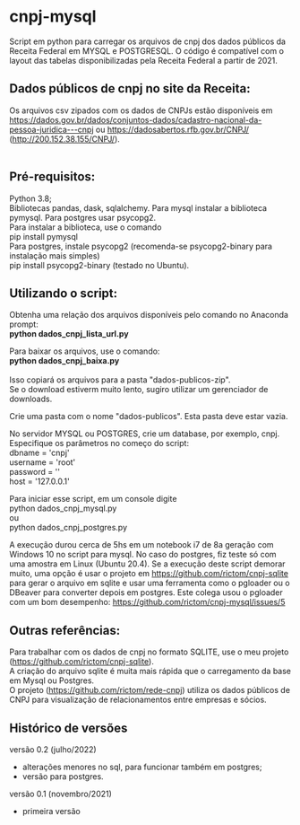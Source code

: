 # cnpj-mysql
Script em python para carregar os arquivos de cnpj dos dados públicos da Receita Federal em MYSQL e POSTGRESQL. O código é compatível com o layout das tabelas disponibilizadas pela Receita Federal a partir de 2021.

## Dados públicos de cnpj no site da Receita:
Os arquivos csv zipados com os dados de CNPJs estão disponíveis em https://dados.gov.br/dados/conjuntos-dados/cadastro-nacional-da-pessoa-juridica---cnpj ou https://dadosabertos.rfb.gov.br/CNPJ/ (http://200.152.38.155/CNPJ/).<br><br>


## Pré-requisitos:
Python 3.8;<br>
Bibliotecas pandas, dask, sqlalchemy. Para mysql instalar a biblioteca pymysql. Para postgres usar psycopg2.<br>
Para instalar a biblioteca, use o comando<br>
pip install pymysql<br>
Para postgres, instale psycopg2 (recomenda-se psycopg2-binary para instalação mais simples)<br>
pip install psycopg2-binary (testado no Ubuntu).<br>

## Utilizando o script:
Obtenha uma relação dos arquivos disponíveis pelo comando no Anaconda prompt:<br>
<b>python dados_cnpj_lista_url.py</b><br>

Para baixar os arquivos, use o comando:<br>
<b>python dados_cnpj_baixa.py</b><br><br>
Isso copiará os arquivos para a pasta "dados-publicos-zip".<br>
Se o download estiverm muito lento, sugiro utilizar um gerenciador de downloads.<br>

Crie uma pasta com o nome "dados-publicos". Esta pasta deve estar vazia.<br>

No servidor MYSQL ou POSTGRES, crie um database, por exemplo, cnpj.<br>
Especifique os parâmetros no começo do script:<br>
dbname = 'cnpj'<br>
username = 'root'<br>
password = ''<br>
host = '127.0.0.1'<br>

Para iniciar esse script, em um console digite<br>
python dados_cnpj_mysql.py<br>
ou<br>
python dados_cnpj_postgres.py<br>

A execução durou cerca de 5hs em um notebook i7 de 8a geração com Windows 10 no script para mysql.
No caso do postgres, fiz teste só com uma amostra em Linux (Ubuntu 20.4).
Se a execução deste script demorar muito, uma opção é usar o projeto em https://github.com/rictom/cnpj-sqlite para gerar o arquivo em sqlite e usar uma ferramenta como o pgloader ou o DBeaver para converter depois em postgres.
Este colega usou o pgloader com um bom desempenho: https://github.com/rictom/cnpj-mysql/issues/5

## Outras referências:

Para trabalhar com os dados de cnpj no formato SQLITE, use o meu projeto (https://github.com/rictom/cnpj-sqlite).<br>
A criação do arquivo sqlite é muita mais rápida que o carregamento da base em Mysql ou Postgres.<br>
O projeto (https://github.com/rictom/rede-cnpj) utiliza os dados públicos de CNPJ para visualização de relacionamentos entre empresas e sócios.<br>

## Histórico de versões
versão 0.2 (julho/2022)
- alterações menores no sql, para funcionar também em postgres;
- versão para postgres.

versão 0.1 (novembro/2021)
- primeira versão
